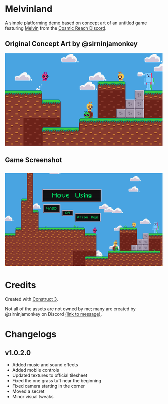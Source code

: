 # Melvinland
A simple platforming demo based on concept art of an untitled game featuring [Melvin](https://discord.com/channels/1198501071363002408/1317539734922334289/1317539734922334289) from the [Cosmic Reach Discord](https://discord.gg/BdgvTwQqyY).

## Original Concept Art by @sirninjamonkey

![Concept Art](readme/image.png)

## Game Screenshot

![alt text](readme/image-1.png)
---

# Credits
Created with [Construct 3](https://construct.net).

Not all of the assets are not owned by me; many are created by @sirninjamonkey on Discord [(link to message)](https://discord.com/channels/1198501071363002408/1216876144926789754/1329845386185150514).


# Changelogs

## v1.0.2.0
* Added music and sound effects
* Added mobile controls
* Updated textures to official tilesheet
* Fixed the one grass tuft near the beginning
* Fixed camera starting in the corner
* Moved a secret
* Minor visual tweaks